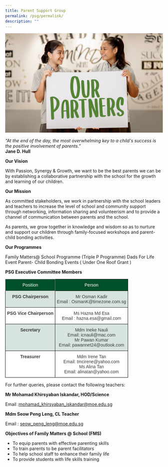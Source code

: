 ```yaml
---
title: Parent Support Group
permalink: /psg/permalink/
description: ""
---
```

![](/images/our-partners-banner.jpg)

*“At the end of the day, the most overwhelming key to a child's success is the positive involvement of parents.”*<br>
**Jane D. Hull**

**Our Vision**

With Passion, Synergy & Growth, we want to be the best parents we can be by establishing a collaborative partnership with the school for the growth and learning of our children.


**Our Mission**

As committed stakeholders, we work in partnership with the school leaders and teachers to increase the level of school and community support through networking, information sharing and volunteerism and to provide a channel of communication between parents and the school.

As parents, we grow together in knowledge and wisdom so as to nurture and support our children through family-focused workshops and parent-child bonding activities.

**Our Programmes**

Family Matters@ School Programme (Triple P Programme)
Dads For Life Event
Parent- Child Bonding Events ( Under One Roof Grant )

**PSG Executive Committee Members**
<style type="text/css">
.tg  {border-collapse:collapse;border-spacing:0;}
.tg td{border-color:black;border-style:solid;border-width:1px;font-family:Arial, sans-serif;font-size:14px;
  overflow:hidden;padding:10px 5px;word-break:normal;}
.tg th{border-color:black;border-style:solid;border-width:1px;font-family:Arial, sans-serif;font-size:14px;
  font-weight:normal;overflow:hidden;padding:10px 5px;word-break:normal;}
.tg .tg-ehl1{background-color:rgba(0, 80, 45, 0.15);color:#3A3A3A;text-align:center;vertical-align:top}
.tg .tg-sm4r{background-color:#FFF;color:#3A3A3A;font-weight:bold;text-align:center;vertical-align:top}
.tg .tg-udm8{background-color:#00502D;border-color:inherit;color:#FFF;text-align:center;vertical-align:top}
.tg .tg-nzmi{background-color:#FFF;color:#3A3A3A;text-align:center;vertical-align:top}
.tg .tg-r8vb{background-color:#00502D;color:#FFF;text-align:center;vertical-align:top}
.tg .tg-vbrg{background-color:rgba(0, 80, 45, 0.15);color:#3A3A3A;font-weight:bold;text-align:center;vertical-align:top}
</style>
<table class="tg">
<thead>
  <tr>
    <th class="tg-udm8"><span style="font-weight:inherit;font-style:inherit">Position</span></th>
    <th class="tg-r8vb"><span style="font-weight:inherit;font-style:inherit">Person</span></th>
  </tr>
</thead>
<tbody>
  <tr>
    <td class="tg-vbrg"><span style="font-weight:bold;font-style:inherit">PSG Chairperson</span></td>
    <td class="tg-ehl1"><span style="font-weight:inherit;font-style:inherit">Mr Osman Kadir</span><br><span style="font-weight:inherit;font-style:inherit">Email : OsmanK@timezone.com.sg</span></td>
  </tr>
  <tr>
    <td class="tg-sm4r"><span style="font-weight:bold;font-style:inherit">PSG Vice Chairperson</span></td>
    <td class="tg-nzmi"><span style="font-weight:inherit;font-style:inherit">Ms Hazna Md Esa</span><br><span style="font-weight:inherit;font-style:inherit">Email : hazna.esa@gmail.com</span></td>
  </tr>
  <tr>
    <td class="tg-vbrg"><span style="font-weight:bold;font-style:inherit">Secretary</span></td>
    <td class="tg-ehl1"><span style="font-weight:inherit;font-style:inherit">Mdm Ineke Nauli</span><br><span style="font-weight:inherit;font-style:inherit">Email: icnauli@mac.com</span><br><span style="font-weight:inherit;font-style:inherit">Mr Pawan Kumar</span><br><span style="font-weight:inherit;font-style:inherit">Email: pawannet24@outlook.com</span></td>
  </tr>
  <tr>
    <td class="tg-sm4r"><span style="font-weight:bold;font-style:inherit">Treasurer</span></td>
    <td class="tg-nzmi"><span style="font-weight:inherit;font-style:inherit">Mdm Irene Tan</span><br><span style="font-weight:inherit;font-style:inherit">Email: tmcirene@yahoo.com</span><br><span style="font-weight:inherit;font-style:inherit">Ms Alina Tan</span><br><span style="font-weight:inherit;font-style:inherit">Email: alinatan@yahoo.com</span></td>
  </tr>
</tbody>
</table>

For further queries, please contact the following teachers:

**Mr Mohamad Khirsyaban Iskandar, HOD/Science**

Email :mohamad_khirsyaban_iskandar@moe.edu.sg



**Mdm Seow Peng Leng, CL Teacher**

Email : seow_peng_leng@moe.edu.sg

**Objectives of Family Matters @ School (FMS)**

* To equip parents with effective parenting skills
* To train parents to be parent facilitators
* To help school staff to enhance their family life
* To provide students with life skills training